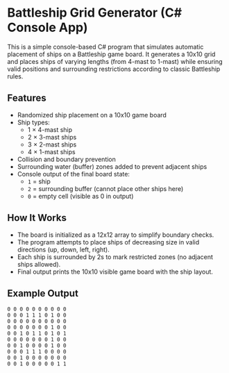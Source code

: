 # Battleship Grid Generator (C# Console App)
This is a simple console-based C# program that simulates automatic placement of ships on a Battleship game board. It generates a 10x10 grid and places ships of varying lengths (from 4-mast to 1-mast) while ensuring valid positions and surrounding restrictions according to classic Battleship rules.
## Features
- Randomized ship placement on a 10x10 game board
- Ship types:
  - 1 × 4-mast ship
  - 2 × 3-mast ships
  - 3 × 2-mast ships
  - 4 × 1-mast ships
- Collision and boundary prevention
- Surrounding water (buffer) zones added to prevent adjacent ships
- Console output of the final board state:
  - `1` = ship
  - `2` = surrounding buffer (cannot place other ships here)
  - `0` = empty cell (visible as 0 in output)
 ## How It Works
- The board is initialized as a 12x12 array to simplify boundary checks.
- The program attempts to place ships of decreasing size in valid directions (up, down, left, right).
- Each ship is surrounded by 2s to mark restricted zones (no adjacent ships allowed).
- Final output prints the 10x10 visible game board with the ship layout.
## Example Output
```python-repl
0 0 0 0 0 0 0 0 0 0 
0 0 0 1 1 1 0 1 0 0 
0 0 0 0 0 0 0 0 0 0 
0 0 0 0 0 0 0 1 0 0 
0 0 1 0 1 1 0 1 0 1 
0 0 0 0 0 0 0 1 0 0 
0 0 1 0 0 0 0 1 0 0 
0 0 0 1 1 1 0 0 0 0 
0 0 1 0 0 0 0 0 0 0 
0 0 1 0 0 0 0 0 1 1 
```
